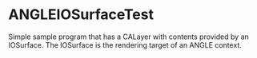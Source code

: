 # ANGLEIOSurfaceTest

Simple sample program that has a CALayer with contents provided by an IOSurface. The IOSurface
is the rendering target of an ANGLE context.

